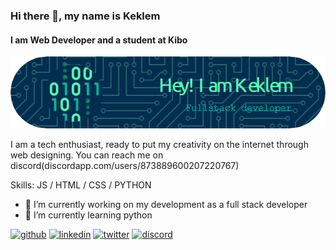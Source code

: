 ### Hi there 👋, my name is Keklem
#### I am Web Developer and a student at Kibo
![I am Web Developer and a student at Kibo](https://github.com/miyevu/miyevu/blob/main/github-header-image.png)

I am a tech enthusiast, ready to put my creativity on the internet through web designing. You can reach me on discord(discordapp.com/users/873889600207220767)

Skills: JS / HTML / CSS / PYTHON

- 🔭 I’m currently working on my development as a full stack developer 
- 🌱 I’m currently learning python 


[<img src='https://cdn.jsdelivr.net/npm/simple-icons@3.0.1/icons/github.svg' alt='github' height='40'>](https://github.com/miyevu)  [<img src='https://cdn.jsdelivr.net/npm/simple-icons@3.0.1/icons/linkedin.svg' alt='linkedin' height='40'>](https://www.linkedin.com/in/lawrence-keklem/)  [<img src='https://cdn.jsdelivr.net/npm/simple-icons@3.0.1/icons/twitter.svg' alt='twitter' height='40'>](https://twitter.com/kerk_les)  [<img src='https://cdn.jsdelivr.net/npm/simple-icons@3.0.1/icons/discord.svg' alt='discord' height='40'>](discordapp.com/users/873889600207220767)  
